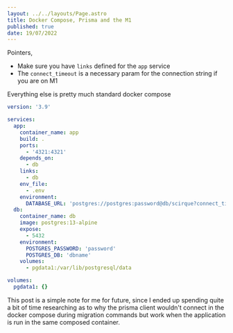 ```yaml
---
layout: ../../layouts/Page.astro
title: Docker Compose, Prisma and the M1
published: true
date: 19/07/2022
---
```


Pointers,

- Make sure you have `links` defined for the `app` service
- The `connect_timeout` is a necessary param for the connection string if you are on M1

Everything else is pretty much standard docker compose

```yaml
version: '3.9'

services:
  app:
    container_name: app
    build: .
    ports:
      - '4321:4321'
    depends_on:
      - db
    links:
      - db
    env_file:
      - .env
    environment:
      DATABASE_URL: 'postgres://postgres:password@db/scirque?connect_timeout=300'
  db:
    container_name: db
    image: postgres:13-alpine
    expose:
      - 5432
    environment:
      POSTGRES_PASSWORD: 'password'
      POSTGRES_DB: 'dbname'
    volumes:
      - pgdata1:/var/lib/postgresql/data

volumes:
  pgdata1: {}
```

This post is a simple note for me for future, since I ended up spending quite a bit of time researching as to why the prisma client wouldn't connect in the docker compose during migration commands but work when the application is run in the same composed container.
